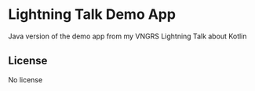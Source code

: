 Lightning Talk Demo App
=======
Java version of the demo app from my VNGRS Lightning Talk about Kotlin

License
--------------
No license
